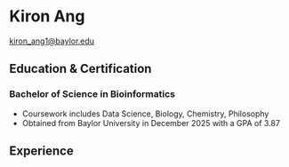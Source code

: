 # Kiron Ang
kiron_ang1@baylor.edu

## Education & Certification
### Bachelor of Science in Bioinformatics 
- Coursework includes Data Science, Biology, Chemistry, Philosophy
- Obtained from Baylor University in December 2025 with a GPA of 3.87

## Experience

